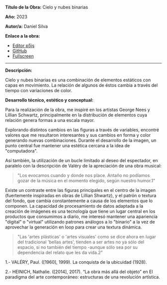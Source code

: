 **Título de la Obra:** Cielo y nubes binarias

**Año:** 2023

**Autor/a:** Daniel Silva

**Enlace a la obra:**

- [Editor p5js](https://editor.p5js.org/danavlis/sketches/7X693njSC)
- [GitHub](https://github.com/danavlis420/tp-1)
- [Fullscreen](https://danavlis420.github.io/tp-1/)
---
**Descripción:**

Cielo y nubes binarias es una combinación de elementos estáticos con capas en movimiento. La relación de algunos de éstos cambia a través del tiempo con variaciones de color.

**Desarrollo técnico, estético y conceptual:**

Para la realización de la obra, me inspiré en los artistas George Nees y Lillian Schwartz, principalmente en la distribución de elementos cuya relación genera formas a una escala mayor.

Explorando distintos cambios en las figuras a través de variables, encontré valores que me resultaron interesantes y sus cambios en forma y color generando nuevas combinaciones.
Durante el desarrollo de la imagen, un punto central fue mantener una estética cercana a la idea de "computadora". 

Así también, la utilización de un bucle limitado al deseo del espectador, en paralelo con la descripción de Valéry de la apreciación de una obra musical:

>"Los evocamos cuando y donde nos place. Antaño no podíamos gozar de la música en el momento elegido, según nuestro humor.1"

Existe un contraste entre las figuras principales en el centro de la imagen (fuertemente inspiradas en obras de Lillian Shwartz), y el patrón o textura del fondo, que cambia constantemente a causa de los elementos que lo componen. La capacidad de procesamiento de datos adaptada a la creación de imágenes es una tecnología que tiene un lugar central en los productos que consumimos a diario, me interesó mantener una apariencia "digital" o "virtual" utilizando patrones análogos a lo "binario" a la vez de aprovechar la generación en loop para crear una textura dinámica.

>"Las 'artes plásticas' o 'artes visuales' como se dice ahora en lugar del tradicional 'bellas artes', tienden a ser artes no ya sólo del espacio, si no también del tiempo -aunque sólo sea por su dependencia del relato que les da vida.2"

1.- VALÉRY, Paul. ([1960], 1999). La conquista de la ubicuidad (1928).

2.- HEINICH, Nathalie. ([2014], 2017). “La obra más allá del objeto” en El
paradigma del arte contemporáneo: estructuras de una revolución artística.